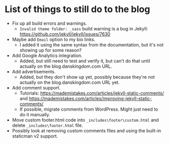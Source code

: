 # List of things to still do to the blog

- Fix up all build errors and warnings.
  - `Invalid theme folder: _sass` build warning is a bug in Jekyll: https://github.com/jekyll/jekyll/issues/7630
- Maybe add `Email` option to my bio links.
  - I added it using the same syntax from the documentation, but it's not showing up for some reason?
- Add Google Analytics integration.
  - Added, but still need to test and verify it, but can't do that until actually on the blog.danskingdom.com URL.
- Add advertisements.
  - Added, but they don't show up yet, possibly because they're not actually on the blog.danskingdom.com URL yet.
- Add comment support.
  - Tutorials: https://mademistakes.com/articles/jekyll-static-comments/ and https://mademistakes.com/articles/improving-jekyll-static-comments/
  - If possible, migrate comments from WordPress. Might just need to do it manually.
- Move custom footer.html code into `_includes\footer\custom.html` and delete `_includes\footer.html` file.
- Possibly look at removing custom comments files and using the built-in staticman v2 support.

